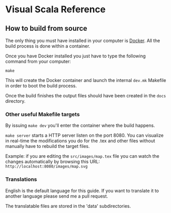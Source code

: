 Visual Scala Reference
======================

## How to build from source

The only thing you must have installed in your computer is [Docker](https://www.docker.com). All the build process is done within a container.

Once you have Docker installed you just have to type the following command from your computer:

```
make
```

This will create the Docker container and launch the internal `dev.mk` Makefile in order to boot the build process.

Once the build finishes the output files should have been created in the `docs` directory.



### Other useful Makefile targets

By issuing `make dev` you'll enter the container where the build happens.

`make server` starts a HTTP server listen on the port 8080. You can visualize in real-time the modifications
you do for the .tex and other files without manually have to rebuild the target files.

Example: if you are editing the `src/images/map.tex` file you can watch the changes automatically by browsing this URL: `http://localhost:8080/images/map.svg`


### Translations

English is the default language for this guide. If you want to translate it to another language please send me a pull request.

The translatable files are stored in the 'data' subdirectories.
